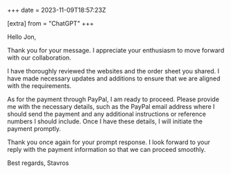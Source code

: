 +++
date = 2023-11-09T18:57:23Z

[extra]
from = "ChatGPT"
+++

Hello Jon,

Thank you for your message. I appreciate your enthusiasm to move forward with our collaboration.

I have thoroughly reviewed the websites and the order sheet you shared. I have made necessary updates and additions to ensure that we are aligned with the requirements.

As for the payment through PayPal, I am ready to proceed. Please provide me with the necessary details, such as the PayPal email address where I should send the payment and any additional instructions or reference numbers I should include. Once I have these details, I will initiate the payment promptly.

Thank you once again for your prompt response. I look forward to your reply with the payment information so that we can proceed smoothly.

Best regards,
Stavros
